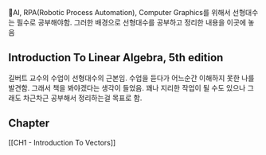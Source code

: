 AI, RPA(Robotic Process Automation), Computer Graphics를 위해서 선형대수는 필수로 공부해야함. 그러한 배경으로 선형대수를 공부하고 정리한 내용을 이곳에 놓음

## Introduction To Linear Algebra, 5th edition
길버트 교수의 수업이 선형대수의 근본임. 수업을 듣다가 어느순간 이해하지 못한 나를 발견함. 그래서 책을 봐야겠다는 생각이 들었음. 꽤나 지리한 작업이 될 수도 있으나 그래도 차근차근 공부해서 정리하는걸 목표로 함.

## Chapter
[[CH1 - Introduction To Vectors]]

